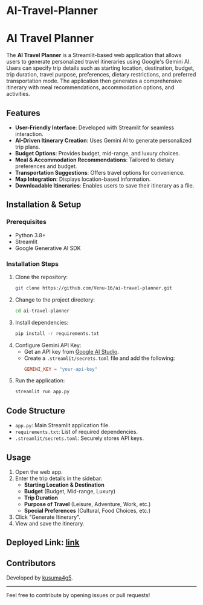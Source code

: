 # AI-Travel-Planner
# AI Travel Planner

The **AI Travel Planner** is a Streamlit-based web application that allows users to generate personalized travel itineraries using Google's Gemini AI. Users can specify trip details such as starting location, destination, budget, trip duration, travel purpose, preferences, dietary restrictions, and preferred transportation mode. The application then generates a comprehensive itinerary with meal recommendations, accommodation options, and activities.

## Features
- **User-Friendly Interface**: Developed with Streamlit for seamless interaction.
- **AI-Driven Itinerary Creation**: Uses Gemini AI to generate personalized trip plans.
- **Budget Options**: Provides budget, mid-range, and luxury choices.
- **Meal & Accommodation Recommendations**: Tailored to dietary preferences and budget.
- **Transportation Suggestions**: Offers travel options for convenience.
- **Map Integration**: Displays location-based information.
- **Downloadable Itineraries**: Enables users to save their itinerary as a file.

## Installation & Setup

### Prerequisites
- Python 3.8+
- Streamlit
- Google Generative AI SDK

### Installation Steps
1. Clone the repository:
   ```sh
   git clone https://github.com/Venu-16/ai-travel-planner.git
   ```
2. Change to the project directory:
   ```sh
   cd ai-travel-planner
   ```
3. Install dependencies:
   ```sh
   pip install -r requirements.txt
   ```
4. Configure Gemini API Key:
   - Get an API key from [Google AI Studio](https://ai.google.dev/).
   - Create a `.streamlit/secrets.toml` file and add the following:
     ```toml
     GEMINI_KEY = "your-api-key"
     ```
5. Run the application:
   ```sh
   streamlit run app.py
   ```

## Code Structure
- `app.py`: Main Streamlit application file.
- `requirements.txt`: List of required dependencies.
- `.streamlit/secrets.toml`: Securely stores API keys.

## Usage
1. Open the web app.
2. Enter the trip details in the sidebar:
   - **Starting Location & Destination**
   - **Budget** (Budget, Mid-range, Luxury)
   - **Trip Duration**
   - **Purpose of Travel** (Leisure, Adventure, Work, etc.)
   - **Special Preferences** (Cultural, Food Choices, etc.)
3. Click "Generate Itinerary".
4. View and save the itinerary.
## Deployed Link: [link](https://ai-travel-planner-igjylladwh.streamlit.app/)

## Contributors
Developed by [kusuma4g5](https://github.com/kusuma4g5).

---
Feel free to contribute by opening issues or pull requests!
